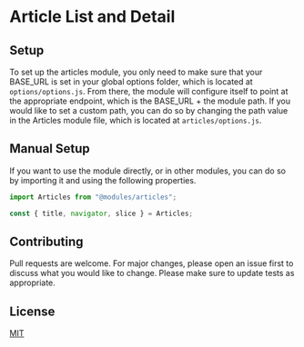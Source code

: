 # Article List and Detail

## Setup

To set up the articles module, you only need to make sure that your BASE_URL is set in your global options folder, which is located at `options/options.js`. From there, the module will configure itself to point at the appropriate endpoint, which is the BASE_URL + the module path. If you would like to set a custom path, you can do so by changing the path value in the Articles module file, which is located at `articles/options.js`.

## Manual Setup

If you want to use the module directly, or in other modules, you can do so by importing it and using the following properties.

```javascript
import Articles from "@modules/articles";

const { title, navigator, slice } = Articles;
```

## Contributing

Pull requests are welcome. For major changes, please open an issue first to discuss what you would like to change.
Please make sure to update tests as appropriate.

## License

[MIT](https://choosealicense.com/licenses/mit/)
